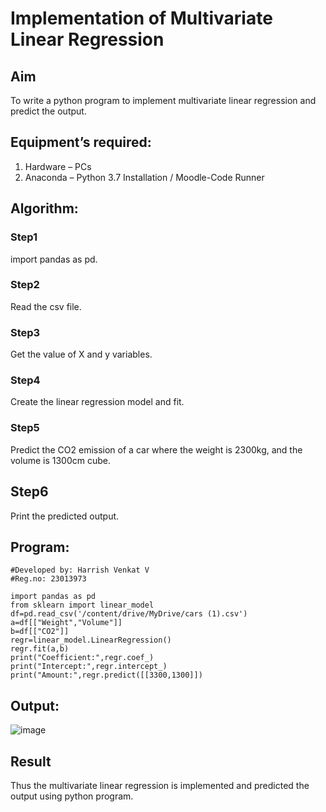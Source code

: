 # Implementation of Multivariate Linear Regression
## Aim
To write a python program to implement multivariate linear regression and predict the output.
## Equipment’s required:
1.	Hardware – PCs
2.	Anaconda – Python 3.7 Installation / Moodle-Code Runner
## Algorithm:
### Step1
import pandas as pd.

### Step2
Read the csv file.


### Step3
Get the value of X and y variables.

### Step4
Create the linear regression model and fit.

### Step5
Predict the CO2 emission of a car where the weight is 2300kg, and the volume is 1300cm cube.

## Step6
Print the predicted output.

## Program:
```
#Developed by: Harrish Venkat V
#Reg.no: 23013973

import pandas as pd
from sklearn import linear_model
df=pd.read_csv('/content/drive/MyDrive/cars (1).csv')
a=df[["Weight","Volume"]]
b=df[["CO2"]]
regr=linear_model.LinearRegression()
regr.fit(a,b)
print("Coefficient:",regr.coef_)
print("Intercept:",regr.intercept_)
print("Amount:",regr.predict([[3300,1300]])

```
## Output:

![image](https://github.com/HarrishVenkat/Multivariate-Linear-Regression/assets/144979588/d495b0b0-daaf-4581-a3b4-8053fdb41ad6)

## Result
Thus the multivariate linear regression is implemented and predicted the output using python program.
